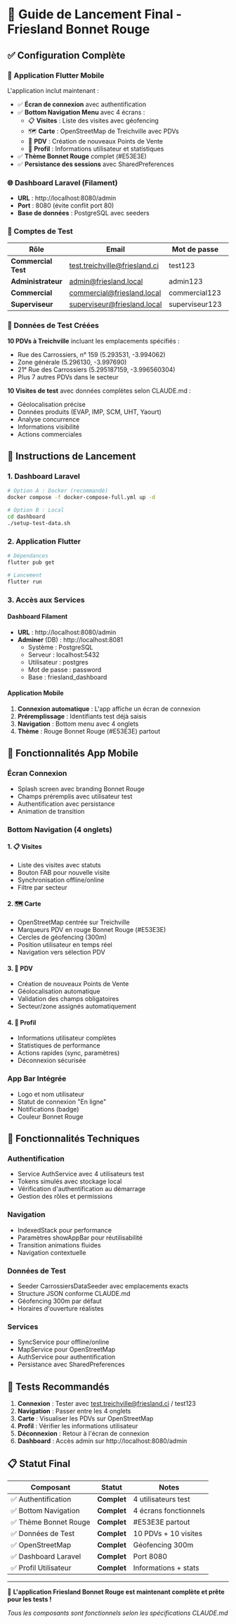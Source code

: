 # 🚀 Guide de Lancement Final - Friesland Bonnet Rouge

## ✅ Configuration Complète

### 📱 Application Flutter Mobile
L'application inclut maintenant :
- ✅ **Écran de connexion** avec authentification
- ✅ **Bottom Navigation Menu** avec 4 écrans :
  - 📋 **Visites** : Liste des visites avec géofencing
  - 🗺️ **Carte** : OpenStreetMap de Treichville avec PDVs
  - 🏪 **PDV** : Création de nouveaux Points de Vente
  - 👤 **Profil** : Informations utilisateur et statistiques
- ✅ **Thème Bonnet Rouge** complet (#E53E3E)
- ✅ **Persistance des sessions** avec SharedPreferences

### 🌐 Dashboard Laravel (Filament)
- **URL** : http://localhost:8080/admin
- **Port** : 8080 (évite conflit port 80)
- **Base de données** : PostgreSQL avec seeders

### 👤 Comptes de Test

| Rôle | Email | Mot de passe | Accès |
|------|-------|--------------|-------|
| **Commercial Test** | test.treichville@friesland.ci | test123 | App Mobile |
| **Administrateur** | admin@friesland.local | admin123 | Dashboard |
| **Commercial** | commercial@friesland.local | commercial123 | Dashboard |
| **Superviseur** | superviseur@friesland.local | superviseur123 | Dashboard |

### 📍 Données de Test Créées

**10 PDVs à Treichville** incluant les emplacements spécifiés :
- Rue des Carrossiers, n° 159 (5.293531, -3.994062)
- Zone générale (5.296130, -3.997690)  
- 21ᵉ Rue des Carrossiers (5.295187159, -3.996560304)
- Plus 7 autres PDVs dans le secteur

**10 Visites de test** avec données complètes selon CLAUDE.md :
- Géolocalisation précise
- Données produits (EVAP, IMP, SCM, UHT, Yaourt)
- Analyse concurrence
- Informations visibilité
- Actions commerciales

## 🚀 Instructions de Lancement

### 1. Dashboard Laravel
```bash
# Option A : Docker (recommandé)
docker compose -f docker-compose-full.yml up -d

# Option B : Local
cd dashboard
./setup-test-data.sh
```

### 2. Application Flutter
```bash
# Dépendances
flutter pub get

# Lancement
flutter run
```

### 3. Accès aux Services

#### Dashboard Filament
- **URL** : http://localhost:8080/admin
- **Adminer** (DB) : http://localhost:8081
  - Système : PostgreSQL
  - Serveur : localhost:5432
  - Utilisateur : postgres
  - Mot de passe : password
  - Base : friesland_dashboard

#### Application Mobile
1. **Connexion automatique** : L'app affiche un écran de connexion
2. **Préremplissage** : Identifiants test déjà saisis
3. **Navigation** : Bottom menu avec 4 onglets
4. **Thème** : Rouge Bonnet Rouge (#E53E3E) partout

## 📱 Fonctionnalités App Mobile

### Écran Connexion
- Splash screen avec branding Bonnet Rouge
- Champs préremplis avec utilisateur test
- Authentification avec persistance
- Animation de transition

### Bottom Navigation (4 onglets)

#### 1. 📋 Visites
- Liste des visites avec statuts
- Bouton FAB pour nouvelle visite
- Synchronisation offline/online
- Filtre par secteur

#### 2. 🗺️ Carte
- OpenStreetMap centrée sur Treichville
- Marqueurs PDV en rouge Bonnet Rouge (#E53E3E)
- Cercles de géofencing (300m)
- Position utilisateur en temps réel
- Navigation vers sélection PDV

#### 3. 🏪 PDV
- Création de nouveaux Points de Vente
- Géolocalisation automatique
- Validation des champs obligatoires
- Secteur/zone assignés automatiquement

#### 4. 👤 Profil
- Informations utilisateur complètes
- Statistiques de performance
- Actions rapides (sync, paramètres)
- Déconnexion sécurisée

### App Bar Intégrée
- Logo et nom utilisateur
- Statut de connexion "En ligne"
- Notifications (badge)
- Couleur Bonnet Rouge

## 🔧 Fonctionnalités Techniques

### Authentification
- Service AuthService avec 4 utilisateurs test
- Tokens simulés avec stockage local
- Vérification d'authentification au démarrage
- Gestion des rôles et permissions

### Navigation
- IndexedStack pour performance
- Paramètres showAppBar pour réutilisabilité
- Transition animations fluides
- Navigation contextuelle

### Données de Test
- Seeder CarrossiersDataSeeder avec emplacements exacts
- Structure JSON conforme CLAUDE.md
- Géofencing 300m par défaut
- Horaires d'ouverture réalistes

### Services
- SyncService pour offline/online
- MapService pour OpenStreetMap
- AuthService pour authentification
- Persistance avec SharedPreferences

## 🎯 Tests Recommandés

1. **Connexion** : Tester avec test.treichville@friesland.ci / test123
2. **Navigation** : Passer entre les 4 onglets
3. **Carte** : Visualiser les PDVs sur OpenStreetMap
4. **Profil** : Vérifier les informations utilisateur
5. **Déconnexion** : Retour à l'écran de connexion
6. **Dashboard** : Accès admin sur http://localhost:8080/admin

## 📋 Statut Final

| Composant | Statut | Notes |
|-----------|--------|-------|
| ✅ Authentification | **Complet** | 4 utilisateurs test |
| ✅ Bottom Navigation | **Complet** | 4 écrans fonctionnels |
| ✅ Thème Bonnet Rouge | **Complet** | #E53E3E partout |
| ✅ Données de Test | **Complet** | 10 PDVs + 10 visites |
| ✅ OpenStreetMap | **Complet** | Géofencing 300m |
| ✅ Dashboard Laravel | **Complet** | Port 8080 |
| ✅ Profil Utilisateur | **Complet** | Informations + stats |

---

🎉 **L'application Friesland Bonnet Rouge est maintenant complète et prête pour les tests !**

*Tous les composants sont fonctionnels selon les spécifications CLAUDE.md*
